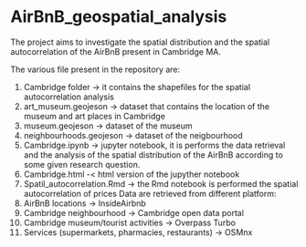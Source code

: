 # AirBnB_geospatial_analysis

The project aims to investigate the spatial distribution and the spatial autocorrelation of the AirBnB present in Cambridge MA.

The various file present in the repository are:
1.	Cambridge folder -> it contains the shapefiles for the spatial autocorrelation analysis
2.	art_museum.geojeson -> dataset that contains the location of the museum and art places in Cambridge
3.	museum.geojeson ->  dataset of the museum
4.	neighbourhoods.geojeson -> dataset of the neigbourhood
5.	Cambridge.ipynb -> jupyter notebook, it is performs the data retrieval and the analysis of the spatial distribution of the AirBnB according to some given research question. 
6.	Cambridge.html -< html version of the jupyther notebook
7.	Spatil_autocorrelation.Rmd -> the Rmd notebook is performed the spatial autocorrelation of prices
Data are retrieved from different platform:
1.	AirBnB locations -> InsideAirbnb
2.	Cambridge neighbourhood -> Cambridge open data portal
3.	Cambridge museum/tourist activities -> Overpass Turbo
4.	Services (supermarkets, pharmacies, restaurants) -> OSMnx

